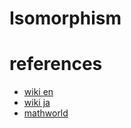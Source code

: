# Isomorphism



# references
- [wiki en](https://en.wikipedia.org/wiki/Isomorphism)
- [wiki ja](https://ja.wikipedia.org/wiki/%E5%90%8C%E5%9E%8B%E5%86%99%E5%83%8F)
- [mathworld](https://mathworld.wolfram.com/Isomorphism.html)